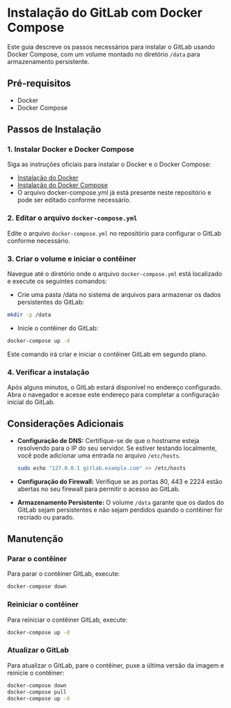 
# Instalação do GitLab com Docker Compose

Este guia descreve os passos necessários para instalar o GitLab usando Docker Compose, com um volume montado no diretório `/data` para armazenamento persistente.

## Pré-requisitos

- Docker
- Docker Compose

## Passos de Instalação

### 1. Instalar Docker e Docker Compose

Siga as instruções oficiais para instalar o Docker e o Docker Compose:

- [Instalação do Docker](https://docs.docker.com/get-docker/)
- [Instalação do Docker Compose](https://docs.docker.com/compose/install/)
- O arquivo docker-compose.yml já está presente neste repositório e pode ser editado conforme necessário.

### 2. Editar o arquivo `docker-compose.yml`

Edite o arquivo `docker-compose.yml` no repositório para configurar o GitLab conforme necessário.

### 3. Criar o volume e iniciar o contêiner

Navegue até o diretório onde o arquivo `docker-compose.yml` está localizado e execute os seguintes comandos:
- Crie uma pasta /data no sistema de arquivos para armazenar os dados persistentes do GitLab:
```bash
mkdir -p /data
```
- Inicie o contêiner do GitLab:
```bash
docker-compose up -d
```

Este comando irá criar e iniciar o contêiner GitLab em segundo plano.

### 4. Verificar a instalação

Após alguns minutos, o GitLab estará disponível no endereço configurado. Abra o navegador e acesse este endereço para completar a configuração inicial do GitLab.

## Considerações Adicionais

- **Configuração de DNS:** Certifique-se de que o hostname esteja resolvendo para o IP do seu servidor. Se estiver testando localmente, você pode adicionar uma entrada no arquivo `/etc/hosts`.
  
  ```bash
  sudo echo "127.0.0.1 gitlab.example.com" >> /etc/hosts
  ```

- **Configuração do Firewall:** Verifique se as portas 80, 443 e 2224 estão abertas no seu firewall para permitir o acesso ao GitLab.

- **Armazenamento Persistente:** O volume `/data` garante que os dados do GitLab sejam persistentes e não sejam perdidos quando o contêiner for recriado ou parado.

## Manutenção

### Parar o contêiner

Para parar o contêiner GitLab, execute:

```bash
docker-compose down
```

### Reiniciar o contêiner

Para reiniciar o contêiner GitLab, execute:

```bash
docker-compose up -d
```

### Atualizar o GitLab

Para atualizar o GitLab, pare o contêiner, puxe a última versão da imagem e reinicie o contêiner:

```bash
docker-compose down
docker-compose pull
docker-compose up -d
```
